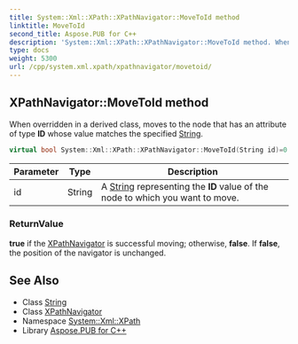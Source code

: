 ```yaml
---
title: System::Xml::XPath::XPathNavigator::MoveToId method
linktitle: MoveToId
second_title: Aspose.PUB for C++
description: 'System::Xml::XPath::XPathNavigator::MoveToId method. When overridden in a derived class, moves to the node that has an attribute of type ID whose value matches the specified String in C++.'
type: docs
weight: 5300
url: /cpp/system.xml.xpath/xpathnavigator/movetoid/
---
```

## XPathNavigator::MoveToId method


When overridden in a derived class, moves to the node that has an attribute of type **ID** whose value matches the specified [String](../../../system/string/).

```cpp
virtual bool System::Xml::XPath::XPathNavigator::MoveToId(String id)=0
```


| Parameter | Type | Description |
| --- | --- | --- |
| id | String | A [String](../../../system/string/) representing the **ID** value of the node to which you want to move. |

### ReturnValue

**true** if the [XPathNavigator](../) is successful moving; otherwise, **false**. If **false**, the position of the navigator is unchanged.

## See Also

* Class [String](../../../system/string/)
* Class [XPathNavigator](../)
* Namespace [System::Xml::XPath](../../)
* Library [Aspose.PUB for C++](../../../)
